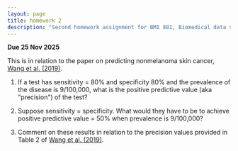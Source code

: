 ```yaml
---
layout: page
title: homework 2
description: "Second homework assignment for BMI 881, Biomedical data science scholarly literature, on calculating positive predictive value"
---
```


**Due 25 Nov 2025**

This is in relation to the paper on predicting nonmelanoma skin
cancer, [Wang et al.
(2019)](https://doi.org/10.1001/jamadermatol.2019.2335).

1. If a test has sensitivity = 80% and specificity 80% and the
   prevalence of the disease is 9/100,000, what is the positive
   predictive value (aka "precision") of the test?

2. Suppose sensitivity = specificity. What would they have to be to
   achieve positive predictive value = 50% when prevalence is
   9/100,000?

3. Comment on these results in relation to the precision values
   provided in Table 2 of [Wang et al.
   (2019)](https://doi.org/10.1001/jamadermatol.2019.2335).
